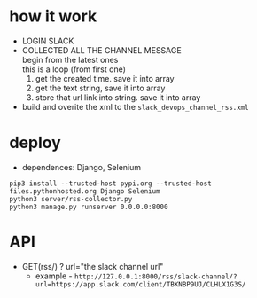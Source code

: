 # how it work
- LOGIN SLACK
- COLLECTED ALL THE CHANNEL MESSAGE  
begin from the latest ones      
this is a loop (from first one)
    1. get the created time. save it into array
    2. get the text string, save it into array
    5. store that url link into string. save it into array
- build and overite the xml to the `slack_devops_channel_rss.xml`
# deploy
- dependences: Django, Selenium
```
pip3 install --trusted-host pypi.org --trusted-host files.pythonhosted.org Django Selenium
python3 server/rss-collector.py
python3 manage.py runserver 0.0.0.0:8000
```
# API
- GET(rss/) ? url="the slack channel url"
    - example - `http://127.0.0.1:8000/rss/slack-channel/?url=https://app.slack.com/client/TBKNBP9UJ/CLHLX1G3S/`  